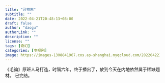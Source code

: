 ```yaml
---
title: "异物志"
subtitle: ""
date: 2022-04-21T20:48:13+08:00
draft: false
author: "daogu"
authorLink: ""
description: "" 
license: ""
tags: [奇幻]
categories: [电视剧]
image: https://images-1308841967.cos.ap-shanghai.myqcloud.com/202204221626922.webp
---
```


《毛骗》原班人马打造，时隔六年，终于播出了，放到今天在内地依然属于稀缺题材。
已完结。